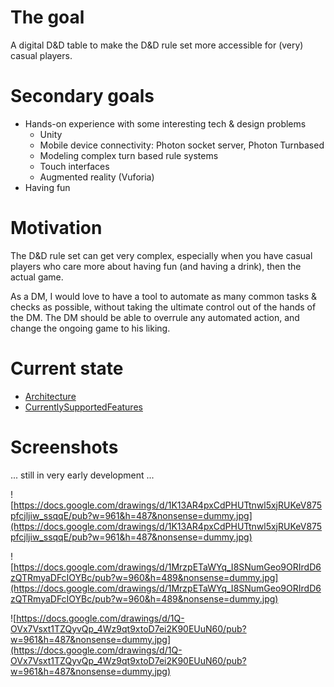 # The goal #

A digital D&D table to make the D&D rule set more accessible for (very) casual players.

# Secondary goals #

  * Hands-on experience with some interesting tech & design problems
    * Unity
    * Mobile device connectivity: Photon socket server, Photon Turnbased
    * Modeling complex turn based rule systems
    * Touch interfaces
    * Augmented reality (Vuforia)
  * Having fun

# Motivation #

The D&D rule set can get very complex, especially when you have casual players who care more about having fun (and having a drink), then the actual game.

As a DM, I would love to have a tool to automate as many common tasks & checks as possible, without taking the ultimate control out of the hands of the DM. The DM should be able to overrule any automated action, and change the ongoing game to his liking.

# Current state #

  * [Architecture](Architecture.md)
  * [CurrentlySupportedFeatures](CurrentlySupportedFeatures.md)

# Screenshots #

... still in very early development ...

![https://docs.google.com/drawings/d/1K13AR4pxCdPHUTtnwl5xjRUKeV875pfcjljiw_ssqqE/pub?w=961&h=487&nonsense=dummy.jpg](https://docs.google.com/drawings/d/1K13AR4pxCdPHUTtnwl5xjRUKeV875pfcjljiw_ssqqE/pub?w=961&h=487&nonsense=dummy.jpg)

![https://docs.google.com/drawings/d/1MrzpETaWYq_I8SNumGeo9ORIrdD6zQTRmyaDFcIOYBc/pub?w=960&h=489&nonsense=dummy.jpg](https://docs.google.com/drawings/d/1MrzpETaWYq_I8SNumGeo9ORIrdD6zQTRmyaDFcIOYBc/pub?w=960&h=489&nonsense=dummy.jpg)

![https://docs.google.com/drawings/d/1Q-OVx7Vsxt1TZQyvQp_4Wz9qt9xtoD7ei2K90EUuN60/pub?w=961&h=487&nonsense=dummy.jpg](https://docs.google.com/drawings/d/1Q-OVx7Vsxt1TZQyvQp_4Wz9qt9xtoD7ei2K90EUuN60/pub?w=961&h=487&nonsense=dummy.jpg)